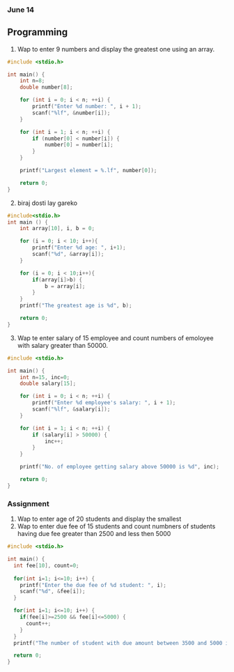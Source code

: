 ### June 14

Programming
---

1. Wap to enter 9 numbers and display the greatest one using an array.

```c
#include <stdio.h>

int main() {
    int n=8;
    double number[8];

    for (int i = 0; i < n; ++i) {
        printf("Enter %d number: ", i + 1);
        scanf("%lf", &number[i]);
    }

    for (int i = 1; i < n; ++i) {
        if (number[0] < number[i]) {
            number[0] = number[i];
        }
    }

    printf("Largest element = %.lf", number[0]);

    return 0;
}
```

2. biraj dosti lay gareko 

```c
#include<stdio.h>
int main () {
    int array[10], i, b = 0;

    for (i = 0; i < 10; i++){
        printf("Enter %d age: ", i+1);
        scanf("%d", &array[i]);
    }

    for (i = 0; i < 10;i++){
        if(array[i]>b) {
            b = array[i];
        }
    }
    printf("The greatest age is %d", b);

    return 0;
}
```

3. Wap te enter salary of 15 employee and count numbers of emoloyee with salary greater than 50000.

```c
#include <stdio.h>

int main() {
    int n=15, inc=0;
    double salary[15];

    for (int i = 0; i < n; ++i) {
        printf("Enter %d employee's salary: ", i + 1);
        scanf("%lf", &salary[i]);
    }

    for (int i = 1; i < n; ++i) {
        if (salary[i] > 50000) {
            inc++;
        }
    }

    printf("No. of employee getting salary above 50000 is %d", inc);

    return 0;
}
```

### Assignment

1. Wap to enter age of 20 students and display the smallest 
1. Wap to enter due fee of 15 students and count numbners of students having due fee greater than 2500 and less then 5000

```c
#include <stdio.h>

int main() {
  int fee[10], count=0;
  
  for(int i=1; i<=10; i++) {
    printf("Enter the due fee of %d student: ", i);
    scanf("%d", &fee[i]);
  }

  for(int i=1; i<=10; i++) {
    if(fee[i]>=2500 && fee[i]<=5000) {
      count++;
    }
  }
  printf("The number of student with due amount between 3500 and 5000 is %d", count);

  return 0;
}       
```
